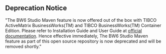 ## Deprecation Notice

"The BW6 Studio Maven feature is now offered out of the box with TIBCO ActiveMatrix BusinessWorks(TM) and TIBCO BusinessWorks(TM) Container Edition. Please refer to Installation Guide and User Guide at [official documentation](https://docs.tibco.com/products/tibco-activematrix-businessworks).
Hence effective immediately, The BW6 Studio Maven feature as part of this open source repository is now deprecated and will be removed shortly."

